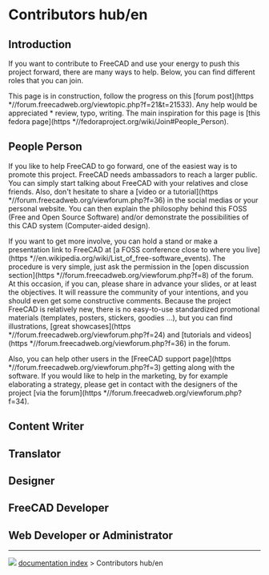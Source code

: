 # Contributors hub/en
## Introduction

If you want to contribute to FreeCAD and use your energy to push this project forward, there are many ways to help. Below, you can find different roles that you can join.

This page is in construction, follow the progress on this [forum post](https   *//forum.freecadweb.org/viewtopic.php?f=21&t=21533). Any help would be appreciated    * review, typo, writing. The main inspiration for this page is [this fedora page](https   *//fedoraproject.org/wiki/Join#People_Person).

## People Person 

If you like to help FreeCAD to go forward, one of the easiest way is to promote this project. FreeCAD needs ambassadors to reach a larger public. You can simply start talking about FreeCAD with your relatives and close friends. Also, don\'t hesitate to share a [video or a tutorial](https   *//forum.freecadweb.org/viewforum.php?f=36) in the social medias or your personal website. You can then explain the philosophy behind this FOSS (Free and Open Source Software) and/or demonstrate the possibilities of this CAD system (Computer-aided design).

If you want to get more involve, you can hold a stand or make a presentation link to FreeCAD at [a FOSS conference close to where you live](https   *//en.wikipedia.org/wiki/List_of_free-software_events). The procedure is very simple, just ask the permission in the [open discussion section](https   *//forum.freecadweb.org/viewforum.php?f=8) of the forum. At this occasion, if you can, please share in advance your slides, or at least the objectives. It will reassure the community of your intentions, and you should even get some constructive comments. Because the project FreeCAD is relatively new, there is no easy-to-use standardized promotional materials (templates, posters, stickers, goodies \...), but you can find illustrations, [great showcases](https   *//forum.freecadweb.org/viewforum.php?f=24) and [tutorials and videos](https   *//forum.freecadweb.org/viewforum.php?f=36) in the forum.

Also, you can help other users in the [FreeCAD support page](https   *//forum.freecadweb.org/viewforum.php?f=3) getting along with the software. If you would like to help in the marketing, by for example elaborating a strategy, please get in contact with the designers of the project [via the forum](https   *//forum.freecadweb.org/viewforum.php?f=34).

## Content Writer 

## Translator

## Designer

## FreeCAD Developer 

## Web Developer or Administrator



---
![](images/Right_arrow.png) [documentation index](../README.md) > Contributors hub/en
